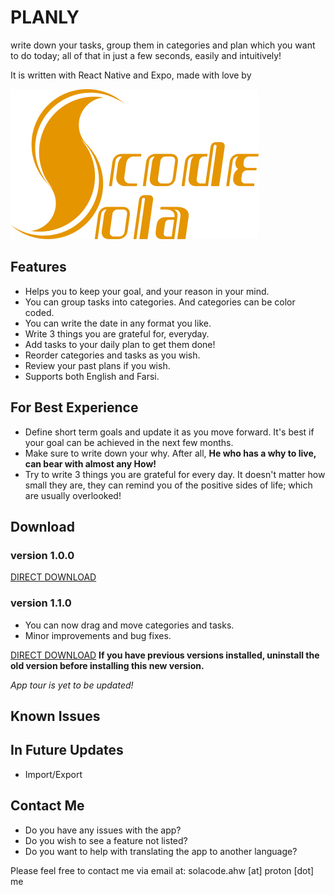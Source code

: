 # PLANLY
write down your tasks, group them in categories and plan which you want to do today; all of that in just a few seconds, easily and intuitively!

It is written with React Native and Expo, made with love by

![SolaCode](/assets/graphics/logo.png)

## Features
* Helps you to keep your goal, and your reason in your mind.
* You can group tasks into categories. And categories can be color coded.
* You can write the date in any format you like.
* Write 3 things you are grateful for, everyday.
* Add tasks to your daily plan to get them done!
* Reorder categories and tasks as you wish.
* Review your past plans if you wish.
* Supports both English and Farsi.

## For Best Experience
* Define short term goals and update it as you move forward. It's best if your goal can be achieved in the next few months.
* Make sure to write down your why. After all, **He who has a why to live, can bear with almost any How!**
* Try to write 3 things you are grateful for every day. It doesn't matter how small they are, they can remind you of the positive sides of life; which are usually overlooked!

## Download
### version 1.0.0
[DIRECT DOWNLOAD](https://drive.proton.me/urls/H7EV9291ER#jo59xU9LMZbr)
### version 1.1.0
* You can now drag and move categories and tasks.
* Minor improvements and bug fixes.

[DIRECT DOWNLOAD]() 
__If you have previous versions installed, uninstall the old version before installing this new version.__

_App tour is yet to be updated!_

## Known Issues

## In Future Updates
* Import/Export

## Contact Me
* Do you have any issues with the app?
* Do you wish to see a feature not listed?
* Do you want to help with translating the app to another language?

Please feel free to contact me via email at: solacode.ahw [at] proton [dot] me
